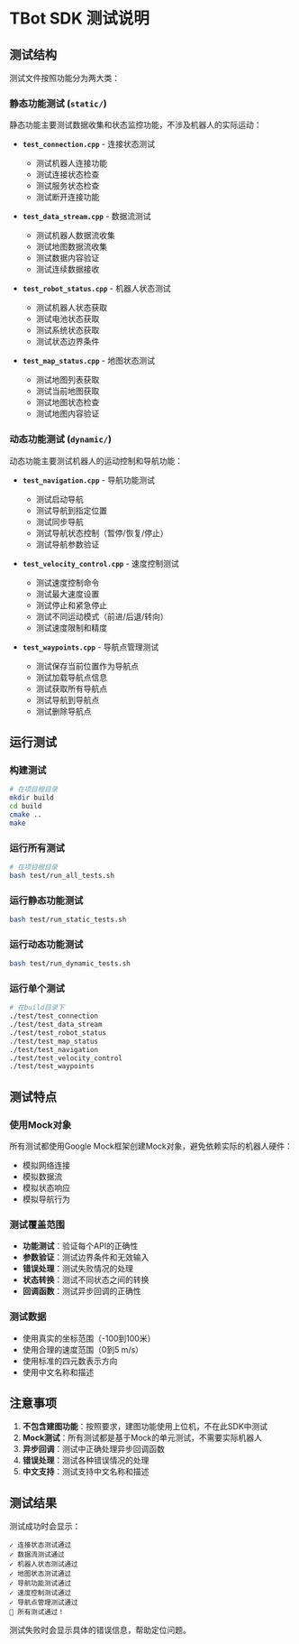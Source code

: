 # TBot SDK 测试说明

## 测试结构

测试文件按照功能分为两大类：

### 静态功能测试 (`static/`)

静态功能主要测试数据收集和状态监控功能，不涉及机器人的实际运动：

- **`test_connection.cpp`** - 连接状态测试
  - 测试机器人连接功能
  - 测试连接状态检查
  - 测试服务状态检查
  - 测试断开连接功能

- **`test_data_stream.cpp`** - 数据流测试
  - 测试机器人数据流收集
  - 测试地图数据流收集
  - 测试数据内容验证
  - 测试连续数据接收

- **`test_robot_status.cpp`** - 机器人状态测试
  - 测试机器人状态获取
  - 测试电池状态获取
  - 测试系统状态获取
  - 测试状态边界条件

- **`test_map_status.cpp`** - 地图状态测试
  - 测试地图列表获取
  - 测试当前地图获取
  - 测试地图状态检查
  - 测试地图内容验证

### 动态功能测试 (`dynamic/`)

动态功能主要测试机器人的运动控制和导航功能：

- **`test_navigation.cpp`** - 导航功能测试
  - 测试启动导航
  - 测试导航到指定位置
  - 测试同步导航
  - 测试导航状态控制（暂停/恢复/停止）
  - 测试导航参数验证

- **`test_velocity_control.cpp`** - 速度控制测试
  - 测试速度控制命令
  - 测试最大速度设置
  - 测试停止和紧急停止
  - 测试不同运动模式（前进/后退/转向）
  - 测试速度限制和精度

- **`test_waypoints.cpp`** - 导航点管理测试
  - 测试保存当前位置作为导航点
  - 测试加载导航点信息
  - 测试获取所有导航点
  - 测试导航到导航点
  - 测试删除导航点

## 运行测试

### 构建测试

```bash
# 在项目根目录
mkdir build
cd build
cmake ..
make
```

### 运行所有测试

```bash
# 在项目根目录
bash test/run_all_tests.sh
```

### 运行静态功能测试

```bash
bash test/run_static_tests.sh
```

### 运行动态功能测试

```bash
bash test/run_dynamic_tests.sh
```

### 运行单个测试

```bash
# 在build目录下
./test/test_connection
./test/test_data_stream
./test/test_robot_status
./test/test_map_status
./test/test_navigation
./test/test_velocity_control
./test/test_waypoints
```

## 测试特点

### 使用Mock对象

所有测试都使用Google Mock框架创建Mock对象，避免依赖实际的机器人硬件：

- 模拟网络连接
- 模拟数据流
- 模拟状态响应
- 模拟导航行为

### 测试覆盖范围

- **功能测试**：验证每个API的正确性
- **参数验证**：测试边界条件和无效输入
- **错误处理**：测试失败情况的处理
- **状态转换**：测试不同状态之间的转换
- **回调函数**：测试异步回调的正确性

### 测试数据

- 使用真实的坐标范围（-100到100米）
- 使用合理的速度范围（0到5 m/s）
- 使用标准的四元数表示方向
- 使用中文名称和描述

## 注意事项

1. **不包含建图功能**：按照要求，建图功能使用上位机，不在此SDK中测试
2. **Mock测试**：所有测试都是基于Mock的单元测试，不需要实际机器人
3. **异步回调**：测试中正确处理异步回调函数
4. **错误处理**：测试各种错误情况的处理
5. **中文支持**：测试支持中文名称和描述

## 测试结果

测试成功时会显示：
```
✓ 连接状态测试通过
✓ 数据流测试通过
✓ 机器人状态测试通过
✓ 地图状态测试通过
✓ 导航功能测试通过
✓ 速度控制测试通过
✓ 导航点管理测试通过
🎉 所有测试通过！
```

测试失败时会显示具体的错误信息，帮助定位问题。 